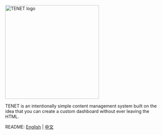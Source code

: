 <img src="https://i.loli.net/2021/03/26/s7PhFWtU3x8g2yD.jpg" width="300px" height="auto" alt="TENET logo">

TENET is an intentionally simple content management system built on the idea that you can create a custom dashboard without ever leaving the HTML.

README: [English](https://github.com/Garbrandt/tenet/blob/main/README.md) | [中文](https://github.com/Garbrandt/tenet/blob/main/README-zh.md)
